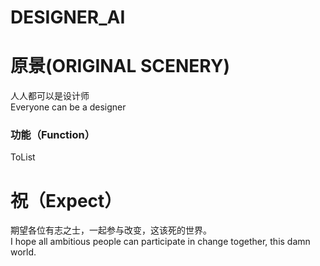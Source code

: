 # DESIGNER_AI
# 原景(ORIGINAL SCENERY)
人人都可以是设计师  
Everyone can be a designer

### 功能（Function）
  ToList
  







# 祝（Expect）
期望各位有志之士，一起参与改变，这该死的世界。  
I hope all ambitious people can participate in change together, this damn world.
